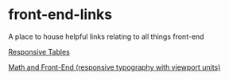 # front-end-links
A place to house helpful links relating to all things front-end

[Responsive Tables](https://www.hongkiat.com/blog/html-table-building-30-beautiful-examples-and-useful-javascripts/)

[Math and Front-End (responsive typography with viewport units)](https://www.chenhuijing.com/blog/math-and-front-end/#%F0%9F%91%BE)
